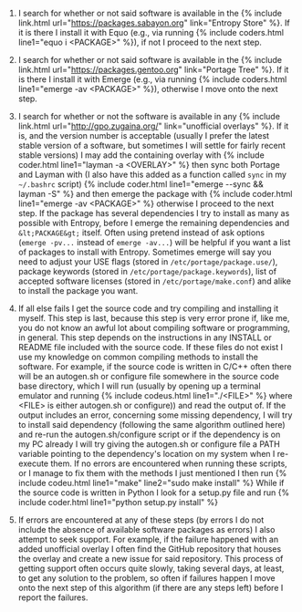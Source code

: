 1. I search for whether or not said software is available in the {% include link.html url="https://packages.sabayon.org" link="Entropy Store" %}. If it is there I install it with Equo (e.g., via running {% include coders.html line1="equo i &lt;PACKAGE&gt;" %}), if not I proceed to the next step.
2. I search for whether or not said software is available in the {% include link.html url="https://packages.gentoo.org" link="Portage Tree" %}. If it is there I install it with Emerge (e.g., via running {% include coders.html line1="emerge -av &lt;PACKAGE&gt;" %}), otherwise I move onto the next step.
3. I search for whether or not the software is available in any {% include link.html url="http://gpo.zugaina.org/" link="unofficial overlays" %}. If it is, and the version number is acceptable (usually I prefer the latest stable version of a software, but sometimes I will settle for fairly recent stable versions) I may add the containing overlay with
{% include coder.html line1="layman -a &lt;OVERLAY&gt;" %}
then sync both Portage and Layman with (I also have this added as a function called `sync` in my `~/.bashrc` script)
{% include coder.html line1="emerge --sync && layman -S" %}
and then emerge the package with
{% include coder.html line1="emerge -av &lt;PACKAGE&gt;" %}
otherwise I proceed to the next step. If the package has several dependencies I try to install as many as possible with Entropy, before I emerge the remaining dependencies and `&lt;PACKAGE&gt;` itself. Often using pretend instead of ask options (`emerge -pv...` instead of `emerge -av...`) will be helpful if you want a list of packages to install with Entropy. Sometimes emerge will say you need to adjust your USE flags (stored in `/etc/portage/package.use/`), package keywords (stored in `/etc/portage/package.keywords`), list of accepted software licenses (stored in `/etc/portage/make.conf`) and alike to install the package you want.
4. 	If all else fails I get the source code and try compiling and installing it myself. This step is last, because this step is very error prone if, like me, you do not know an awful lot about compiling software or programming, in general. This step depends on the instructions in any INSTALL or README file included with the source code. If these files do not exist I use my knowledge on common compiling methods to install the software. For example, if the source code is written in C/C++ often there will be an autogen.sh or configure file somewhere in the source code base directory, which I will run (usually by opening up a terminal emulator and running {% include codeus.html line1="./&lt;FILE&gt;" %} where &lt;FILE&gt; is either autogen.sh or configure)) and read the output of. If the output includes an error, concerning some missing dependency, I will try to install said dependency (following the same algorithm outlined here) and re-run the autogen.sh/configure script or if the dependency is on my PC already I will try giving the autogen.sh or configure file a PATH variable pointing to the dependency's location on my system when I re-execute them. If no errors are encountered when running these scripts, or I manage to fix them with the methods I just mentioned I then run {% include codeu.html line1="make" line2="sudo make install" %}
    While if the source code is written in Python I look for a setup.py file and run
		{% include coder.html line1="python setup.py install" %}

5.  If errors are encountered at any of these steps (by errors I do not include the absence of available software packages as errors) I also attempt to seek support. For example, if the failure happened with an added unofficial overlay I often find the GitHub repository that houses the overlay and create a new issue for said repository. This process of getting support often occurs quite slowly, taking several days, at least, to get any solution to the problem, so often if failures happen I move onto the next step of this algorithm (if there are any steps left) before I report the failures.
